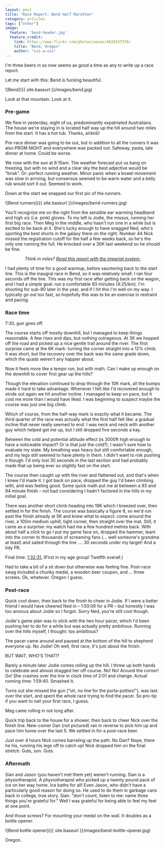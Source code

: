 ```yaml
---
layout: post
title: "Race Report: Bend Half Marathon"
category: articles
tags: ["other"]
image:
  feature: 'bend-header.jpg'
  feature_credit:
    link: https://www.flickr.com/photos/wasav/4620337376/
    title: "Bend, Oregon"
    author: "vis-a-vis"
---
```


I'm three beers in so now seems as good a time as any to write up a race report.
 
Let me start with this: Bend is fucking beautiful.

![Bend]({{ site.baseurl }}/images/bend.jpg)

Look at that mountain. Look at it.
 
### Pre-game
 
We flew in yesterday, eight of us, predominantly expatriated Australians. The house we're staying in is located half way up the hill around two miles from the start. It has a hot tub. Thanks, airbnb!
 
Pre-race dinner was going to be out, but in addition to all the runners it was also PROM NIGHT and everywhere was packed out. Safeway, pasta, late dinner at home. Could be worse.
 
We rose with the sun at 6:15am. The weather forecast put us bang on freezing, but with no wind and a clear sky the best adjective would be "brisk". Or: perfect running weather. Minor panic when a bowel movement was slow in arriving, but consensus seemed to be warm water and a belly rub would sort it out. Seemed to work.
 
Down at the start we snapped our first pic of the runners.
 
![Bend runners]({{ site.baseurl }}/images/bend-runners.jpg)

You'll recognize me on the right from the sensible ear warming headband and high viz (i.e. pink) gloves. To my left is Jodie, the missus, running her first big race. Then Meg in the middle, who hasn't run one in a while but is excited to be back at it. She's lucky enough to have snagged Ned, who's sporting the best shorts in the galaxy there on the right. Number 44 Nick missed the registration cutoff for the half a few weeks back, so he's the only one running the full. He knocked over a <span data-alt='20 miler'>30K</span> last weekend so he should be fine.
 
<center><em>
<span data-alt="Think in kays?">Think in miles?</span> <a data-alt-href="?" href="?imperial=true">Read this report with the <span data-alt="metric">imperial</span> system.</a>
</em></center>
<p />

I had plenty of time for a good warmup, before sauntering back to the start line. This is the inaugral race in Bend, so it was relatively small: I ran four seconds off the line. This was my first race after getting back on the wagon, and I had a simple goal: run a comfortable 93 minutes (<span data-alt="7:05/mi">4:25/km</span>). I'm shooting for sub-90 later in the year, and if I hit this I'm well on my way. I typically go out too fast, so hopefully this was to be an exercise in restraint and pacing.
 
### Race time
 
7:30, gun goes off.
 
The course starts off mostly downhill, but I managed to keep things reasonable. A few rises and dips, but nothing outrageous. At <span data-alt="2mi">3K</span> we hopped off the road and picked up a nice gentle trail around the river. The first surprise came at the <span data-alt="4mi">6K</span> mark: turning the corner straight into a 12% climb. It was short, but the recovery over the back was the same grade down, which the quads weren't any happier about.
 
Now it feels more like a tempo run, but with math. Can I make up enough on the downhill to cover first gear up the hills?
 
Though the elevation continued to drop through the <span data-alt="6mi">10K</span> mark, all the bumps made it hard to take advantage. Whenever I felt like I'd recovered enough to stride out again we hit another incline. I managed to keep on pace, but it cost me more than I would have liked. I was beginning to suspect maybe the course was just one big climb.
 
Which of course, from the half-way mark is exactly what it became. The third quarter of the race was actually what the first half felt like: a gradual incline that never really seemed to end. I was neck and neck with another guy which helped get me up, but I still dropped <span alt="ten seconds a mile">five seconds a kay</span>.
 
Between the cold and potential altitude effect (is 3000ft high enough to have a noticeable impact? Or is that just the cold?), I wasn't sure how to evaluate my state. My breathing was heavy but still comfortable enough, and my legs still seemed to have plenty in them. I didn't want to risk pushing it though: I'd only lost 30 seconds in the last section and had probably made that up being ever so slightly fast on the start.
 
The course then caught up with the river and flattened out, and that's when I knew I'd made it. I got back on pace, dropped the guy I'd been climbing with, and was feeling good. Some quick math put me at between a 93 and 94 minute finish – not bad considering I hadn't factored in the hills in my initial goal.
 
There was another short climb heading into <span data-alt="12mi">19K</span> which I breezed over, then settled in for the finish. The course was basically a figure 8, so we'd run past the finish already at <span data-alt='3mi'>5K</span> and knew what to expect: come around the river, a 100m medium uphill, tight corner, then straight over the mat. Still, it came as a surprise: my watch had me a few hundred metres back. With about half a click to go I put my game face on, dropped the hammer, leant into the corner to thousands of screaming fans (... well someone's grandma at least) and sailed through the line .... 30 seconds under my target! And a tidy PR.
 
Final time: [1:32:31.](https://www.strava.com/activities/293158745) (First in my age group! Twelfth overall.)
 
Had to take a bit of a sit down but otherwise was feeling fine. Post-race swag included a chunky medal, a wooden beer coupon, and ... three screws. Ok, whatever. Oregon I guess.
 
### Post-race
 
Quick cool down, then back to the finish to cheer in Jodie. If I were a better friend I would have cheered Ned in – 1:50:09 for a PR – but honestly I was too anxious about Jodie so I forgot. Sorry Ned, you're still cool though.
 
Jodie's game plan was to stick with the two hour pacer, which I'd been pushing her to do for a while but was actually pretty ambitious. Running over the hills myself, I thought: too ambitious?
 
The pacer came around and paused at the bottom of the hill to shepherd everyone up. No Jodie! Oh well, first race, it's just about the finish.
 
BUT WAIT, WHO'S THAT!?
 
Barely a minute later Jodie comes rolling up the hill. I threw up both hands to celebrate and almost dragged her off course. No! No! Around the corner! Go! She crashes over the line in clock time of 2:01 and change. Actual running time: 1:59:40. Smashed it.
 
Turns out she missed the gun ("oh, no line for the porta-potties!"), was last over the start, and spent the whole race trying to find the pacer. So pro-tip if you want to nail your first race, I guess.
 
Meg came rolling in not long after.
 
Quick trip back to the house for a shower, then back to cheer Nick over the finish line. New-comer Dan (not pictured) ran in reverse to pick him up and pace him home over the last <span data-lat="3">5</span>. We settled in for a post-race beer.
 
Just over 4 hours Nick comes barreling up the path. No Dan? Nope, there he his, running his legs off to catch up! Nick dropped him on the final stretch. Guts, son. Guts.
 
### Aftermath
 
Sian and Jason (you haven't met them yet) weren't running. Sian is a physiotherapist. A physiotherapist who picked up a twenty pound pack of ice on her way home. Ice baths for all! Even Jason, who didn't have a particularly good reason for doing so. He used to do them in garbage cans back in college, true story. Sian: "don't count, listen to me: name three things you're grateful for." Well I was grateful for being able to feel my feet at one point.
 
And those screws? For mounting your medal on the wall. It doubles as a bottle opener.

![Bend bottle opener]({{ site.baseurl }}/images/bend-bottle-opener.jpg) 

Oregon.
